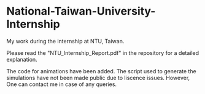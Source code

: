 # National-Taiwan-University-Internship
My work during the internship at NTU, Taiwan. 

Please read the "NTU_Internship_Report.pdf" in the repository for a detailed explanation.

The code for animations have been added. The script used to generate the simulations have not been made public due to liscence issues. However, One can contact me in case of any queries.

